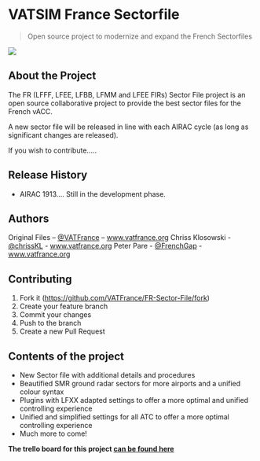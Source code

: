 
# VATSIM France Sectorfile
> Open source project to modernize and expand the French Sectorfiles
> 
![](https://i.imgur.com/IWXUXd8.png)

## About the Project
The FR (LFFF, LFEE, LFBB, LFMM and LFEE FIRs) Sector File project is an open source collaborative project to provide the best sector files for the French vACC.

A new sector file will be released in line with each AIRAC cycle (as long as significant changes are released).

If you wish to contribute.....

## Release History

* AIRAC 1913.... Still in the development phase.

## Authors

Original Files – [@VATFrance](https://twitter.com/VATFrance) – www.vatfrance.org
Chriss Klosowski - [@chrissKL](https://twitter.com/chrissKL) - www.vatfrance.org
Peter Pare - [@FrenchGap](https://twitter.com/FrenchGap) - www.vatfrance.org

## Contributing

1. Fork it (<https://github.com/VATFrance/FR-Sector-File/fork>)
2. Create your feature branch
3. Commit your changes
4. Push to the branch
5. Create a new Pull Request
 
## Contents of the project

 - New Sector file with additional details and procedures
 - Beautified SMR ground radar sectors for more airports and a unified colour syntax
 - Plugins with LFXX adapted settings to offer a more optimal and unified controlling experience
 - Unified and simplified settings for all ATC to offer a more optimal controlling experience
 - Much more to come!
 
 **The trello board for this project [can be found here](https://trello.com/b/pWRuhoyg/new-sector-file-project)**